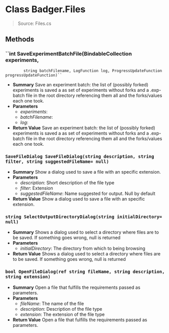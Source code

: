 # Class Badger.Files
> Source: Files.cs
## Methods
### ``int SaveExperimentBatchFile(BindableCollection<ExperimentViewModel> experiments,
            string batchFilename, LogFunction log, ProgressUpdateFunction progressUpdateFunction)``
* **Summary**
  Save an experiment batch: the list of (possibly forked) experiments is saved a as set of experiments without forks and a .exp-batch file in the root directory referencing them all and the forks/values each one took.
* **Parameters**
  * _experiments_: 
  * _batchFilename_: 
  * _log_: 
* **Return Value**
  Save an experiment batch: the list of (possibly forked) experiments is saved a as set of experiments without forks and a .exp-batch file in the root directory referencing them all and the forks/values each one took.
### ``SaveFileDialog SaveFileDialog(string description, string filter, string suggestedFileName= null)``
* **Summary**
  Show a dialog used to save a file with an specific extension.
* **Parameters**
  * _description_: Short description of the file type
  * _filter_: Extension
  * _suggestedFileName_: Name suggested for output. Null by default
* **Return Value**
  Show a dialog used to save a file with an specific extension.
### ``string SelectOutputDirectoryDialog(string initialDirectory= null)``
* **Summary**
  Shows a dialog used to select a directory where files are to be saved. If something goes wrong, null is returned
* **Parameters**
  * _initialDirectory_: The directory from which to being browsing
* **Return Value**
  Shows a dialog used to select a directory where files are to be saved. If something goes wrong, null is returned
### ``bool OpenFileDialog(ref string fileName, string description, string extension)``
* **Summary**
  Open a file that fulfills the requirements passed as parameters.
* **Parameters**
  * _fileName_: The name of the file
  * _description_: Description of the file type
  * _extension_: The extension of the file type
* **Return Value**
  Open a file that fulfills the requirements passed as parameters.
